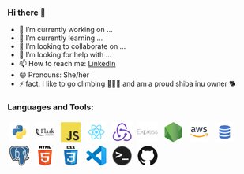 ### Hi there 👋

* 🔭 I’m currently working on ...
* 🌱 I’m currently learning ...
* 👯 I’m looking to collaborate on ...
* 🤔 I’m looking for help with ...
* 📫 How to reach me: [LinkedIn](www.linkedin.com/in/nicol-yoshikawa/)
* 😄 Pronouns: She/her
* ⚡️ fact: I like to go climbing 🧗🏻‍♀️ and am a proud shiba inu owner 🐕 

### Languages and Tools: 
<img alt="Python" height="40" style="vertical-align:top; margin:4px"
src="https://raw.githubusercontent.com/github/explore/80688e429a7d4ef2fca1e82350fe8e3517d3494d/topics/python/python.png" >
<img alt="flask" height="40" style="vertical-align:top; margin:4px"
src="https://raw.githubusercontent.com/github/explore/80688e429a7d4ef2fca1e82350fe8e3517d3494d/topics/flask/flask.png" />
<img alt="Javascript" height="40" style="vertical-align:top; margin:4px"
src="https://raw.githubusercontent.com/github/explore/80688e429a7d4ef2fca1e82350fe8e3517d3494d/topics/javascript/javascript.png" >
<img alt="React" height="40" style="vertical-align:top; margin:4px"
src="https://raw.githubusercontent.com/github/explore/80688e429a7d4ef2fca1e82350fe8e3517d3494d/topics/react/react.png" >
<img alt="Redux" height="40" style="vertical-align:top; margin:4px"
src="https://raw.githubusercontent.com/github/explore/80688e429a7d4ef2fca1e82350fe8e3517d3494d/topics/redux/redux.png" >
<img alt="Express.js" height="40" style="vertical-align:top; margin:4px"
src="https://raw.githubusercontent.com/github/explore/80688e429a7d4ef2fca1e82350fe8e3517d3494d/topics/express/express.png" >
<img alt="Node.js" height="40" style="vertical-align:top; margin:4px"
src="https://raw.githubusercontent.com/github/explore/80688e429a7d4ef2fca1e82350fe8e3517d3494d/topics/nodejs/nodejs.png" />
<img alt="AWS" height="40" style="vertical-align:top; margin:4px"
src="https://raw.githubusercontent.com/github/explore/80688e429a7d4ef2fca1e82350fe8e3517d3494d/topics/aws/aws.png" >
<img alt="SQL" height="40" style="vertical-align:top; margin:4px"
src="https://raw.githubusercontent.com/github/explore/80688e429a7d4ef2fca1e82350fe8e3517d3494d/topics/sql/sql.png" >
<img alt="postgreSQL" height="40" style="vertical-align:top; margin:4px"
src="https://raw.githubusercontent.com/github/explore/80688e429a7d4ef2fca1e82350fe8e3517d3494d/topics/postgresql/postgresql.png" />
<img alt="HTML" height="40" style="vertical-align:top; margin:4px"
src="https://raw.githubusercontent.com/github/explore/80688e429a7d4ef2fca1e82350fe8e3517d3494d/topics/html/html.png" >
<img alt="CSS" height="40" style="vertical-align:top; margin:4px"
src="https://raw.githubusercontent.com/github/explore/80688e429a7d4ef2fca1e82350fe8e3517d3494d/topics/css/css.png" >
<img alt="VS Code" height="40" style="vertical-align:top; margin:4px"
src="https://raw.githubusercontent.com/github/explore/80688e429a7d4ef2fca1e82350fe8e3517d3494d/topics/visual-studio-code/visual-studio-code.png" >
<img alt="Terminal" height="40" style="vertical-align:top; margin:4px"
src="https://raw.githubusercontent.com/github/explore/80688e429a7d4ef2fca1e82350fe8e3517d3494d/topics/terminal/terminal.png" />
<img alt="GitHub"  height="40" style="vertical-align:top; margin:4px"
src="https://raw.githubusercontent.com/github/explore/78df643247d429f6cc873026c0622819ad797942/topics/github/github.png" />

